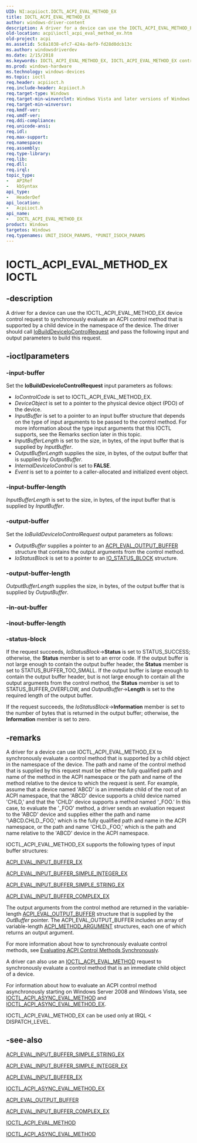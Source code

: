 ```yaml
---
UID: NI:acpiioct.IOCTL_ACPI_EVAL_METHOD_EX
title: IOCTL_ACPI_EVAL_METHOD_EX
author: windows-driver-content
description: A driver for a device can use the IOCTL_ACPI_EVAL_METHOD_EX device control request to synchronously evaluate an ACPI control method that is supported by a child device in the namespace of the device.
old-location: acpi\ioctl_acpi_eval_method_ex.htm
old-project: acpi
ms.assetid: 5c8a1038-efc7-424a-8ef9-fd28d0dcb13c
ms.author: windowsdriverdev
ms.date: 2/15/2018
ms.keywords: IOCTL_ACPI_EVAL_METHOD_EX, IOCTL_ACPI_EVAL_METHOD_EX control code [ACPI Devices], acpi-meth-eval-ref_b4baf4b9-b239-4b7e-b171-775b6b59a929.xml, acpi.ioctl_acpi_eval_method_ex, acpiioct/IOCTL_ACPI_EVAL_METHOD_EX
ms.prod: windows-hardware
ms.technology: windows-devices
ms.topic: ioctl
req.header: acpiioct.h
req.include-header: Acpiioct.h
req.target-type: Windows
req.target-min-winverclnt: Windows Vista and later versions of Windows.
req.target-min-winversvr: 
req.kmdf-ver: 
req.umdf-ver: 
req.ddi-compliance: 
req.unicode-ansi: 
req.idl: 
req.max-support: 
req.namespace: 
req.assembly: 
req.type-library: 
req.lib: 
req.dll: 
req.irql: 
topic_type:
-	APIRef
-	kbSyntax
api_type:
-	HeaderDef
api_location:
-	Acpiioct.h
api_name:
-	IOCTL_ACPI_EVAL_METHOD_EX
product: Windows
targetos: Windows
req.typenames: UNIT_ISOCH_PARAMS, *PUNIT_ISOCH_PARAMS
---
```


# IOCTL_ACPI_EVAL_METHOD_EX IOCTL


## -description


A driver for a device can use the IOCTL_ACPI_EVAL_METHOD_EX device control request to synchronously evaluate an ACPI control method that is supported by a child device in the namespace of the device. The driver should call <a href="..\wdm\nf-wdm-iobuilddeviceiocontrolrequest.md">IoBuildDeviceIoControlRequest</a> and pass the following input and output parameters to build this request. 


## -ioctlparameters




### -input-buffer

Set the <b>IoBuildDeviceIoControlRequest</b> input parameters as follows:

<ul>
<li>
<i>IoControlCode</i> is set to IOCTL_ACPI_EVAL_METHOD_EX.

</li>
<li>
<i>DeviceObject</i> is set to a pointer to the physical device object (PDO) of the device.

</li>
<li>
<i>InputBuffer</i> is set to a pointer to an input buffer structure that depends on the type of input arguments to be passed to the control method. For more information about the type input arguments that this IOCTL supports, see the Remarks section later in this topic.

</li>
<li>
<i>InputBufferLength</i> is set to the size, in bytes, of the input buffer that is supplied by <i>InputBuffer</i>.

</li>
<li>
<i>OutputBufferLength</i> supplies the size, in bytes, of the output buffer that is supplied by <i>OutputBuffer</i>.

</li>
<li>
<i>InternalDeviceIoControl</i> is set to <b>FALSE</b>.

</li>
<li>
<i>Event</i> is set to a pointer to a caller-allocated and initialized event object.

</li>
</ul>

### -input-buffer-length

<i>InputBufferLength</i> is set to the size, in bytes, of the input buffer that is supplied by <i>InputBuffer</i>.


### -output-buffer

Set the <i>IoBuildDeviceIoControlRequest</i> output parameters as follows:

<ul>
<li>
<i>OutputBuffer</i> supplies a pointer to an <a href="..\acpiioct\ns-acpiioct-_acpi_eval_output_buffer_v1.md">ACPI_EVAL_OUTPUT_BUFFER</a> structure that contains the output arguments from the control method.

</li>
<li>
<i>IoStatusBlock</i> is set to a pointer to an <a href="..\wudfwdm\ns-wudfwdm-_io_status_block.md">IO_STATUS_BLOCK</a> structure.

</li>
</ul>

### -output-buffer-length

<i>OutputBufferLength</i> supplies the size, in bytes, of the output buffer that is supplied by <i>OutputBuffer</i>.


### -in-out-buffer



<text></text>




### -inout-buffer-length



<text></text>




### -status-block

If the request succeeds, <i>IoStatusBlock</i>-&gt;<b>Status</b> is set to STATUS_SUCCESS; otherwise, the <b>Status</b> member is set to an error code. If the output buffer is not large enough to contain the output buffer header, the <b>Status</b> member is set to STATUS_BUFFER_TOO_SMALL. If the output buffer is large enough to contain the output buffer header, but is not large enough to contain all the output arguments from the control method, the <b>Status</b> member is set to STATUS_BUFFER_OVERFLOW, and  <i>OutputBuffer</i>-&gt;<b>Length</b> is set to the required length of the output buffer.

If the request succeeds, the <i>IoStatusBlock</i>-&gt;<b>Information</b> member is set to the number of bytes that is returned in the output buffer; otherwise, the <b>Information</b> member is set to zero.


## -remarks



A driver for a device can use IOCTL_ACPI_EVAL_METHOD_EX to synchronously evaluate a control method that is supported by a child object in the namespace of the device. The path and name of the control method that is supplied by this request must be either the fully qualified path and name of the method in the ACPI namespace or the path and name of the method relative to the device to which the request is sent. For example, assume that a device named 'ABCD' is an immediate child of the root of an ACPI namespace, that the 'ABCD' device supports a child device named 'CHLD,' and that the 'CHLD' device supports a method named '_FOO.' In this case, to evaluate the '_FOO' method, a driver sends an evaluation request to the 'ABCD' device and supplies either the path and name '\ABCD.CHLD._FOO,' which is the fully qualified path and name in the ACPI namespace, or the path and name 'CHLD._FOO,' which is the path and name relative to the 'ABCD' device in the ACPI namespace.

IOCTL_ACPI_EVAL_METHOD_EX supports the following types of input buffer structures:


<a href="..\acpiioct\ns-acpiioct-_acpi_eval_input_buffer_v1_ex.md">ACPI_EVAL_INPUT_BUFFER_EX</a>



<a href="..\acpiioct\ns-acpiioct-_acpi_eval_input_buffer_simple_integer_v1_ex.md">ACPI_EVAL_INPUT_BUFFER_SIMPLE_INTEGER_EX</a>



<a href="..\acpiioct\ns-acpiioct-_acpi_eval_input_buffer_simple_string_v1_ex.md">ACPI_EVAL_INPUT_BUFFER_SIMPLE_STRING_EX</a>



<a href="..\acpiioct\ns-acpiioct-_acpi_eval_input_buffer_complex_v1_ex.md">ACPI_EVAL_INPUT_BUFFER_COMPLEX_EX</a>


The output arguments from the control method are returned in the variable-length <a href="..\acpiioct\ns-acpiioct-_acpi_eval_output_buffer_v1.md">ACPI_EVAL_OUTPUT_BUFFER</a> structure that is supplied by the <i>OutBuffer</i> pointer. The ACPI_EVAL_OUTPUT_BUFFER includes an array of variable-length <a href="..\acpiioct\ns-acpiioct-_acpi_method_argument_v1.md">ACPI_METHOD_ARGUMENT</a> structures, each one of which returns an output argument.

For more information about how to synchronously evaluate control methods, see <a href="https://msdn.microsoft.com/en-us/windows/hardware/drivers/acpi/evaluating-acpi-control-methods-synchronously">Evaluating ACPI Control Methods Synchronously</a>.

A driver can also use an <a href="..\acpiioct\ni-acpiioct-ioctl_acpi_eval_method.md">IOCTL_ACPI_EVAL_METHOD</a> request to synchronously evaluate a control method that is an immediate child object of a device.

For information about how to evaluate an ACPI control method asynchronously starting on Windows Server 2008 and Windows Vista, see <a href="..\acpiioct\ni-acpiioct-ioctl_acpi_async_eval_method.md">IOCTL_ACPI_ASYNC_EVAL_METHOD</a> and <a href="..\acpiioct\ni-acpiioct-ioctl_acpi_async_eval_method_ex.md">IOCTL_ACPI_ASYNC_EVAL_METHOD_EX</a>.

IOCTL_ACPI_EVAL_METHOD_EX can be used only at IRQL &lt; DISPATCH_LEVEL.




## -see-also

<a href="..\acpiioct\ns-acpiioct-_acpi_eval_input_buffer_simple_string_v1_ex.md">ACPI_EVAL_INPUT_BUFFER_SIMPLE_STRING_EX</a>



<a href="..\acpiioct\ns-acpiioct-_acpi_eval_input_buffer_simple_integer_v1_ex.md">ACPI_EVAL_INPUT_BUFFER_SIMPLE_INTEGER_EX</a>



<a href="..\acpiioct\ns-acpiioct-_acpi_eval_input_buffer_v1_ex.md">ACPI_EVAL_INPUT_BUFFER_EX</a>



<a href="..\acpiioct\ni-acpiioct-ioctl_acpi_async_eval_method_ex.md">IOCTL_ACPI_ASYNC_EVAL_METHOD_EX</a>



<a href="..\acpiioct\ns-acpiioct-_acpi_eval_output_buffer_v1.md">ACPI_EVAL_OUTPUT_BUFFER</a>



<a href="..\acpiioct\ns-acpiioct-_acpi_eval_input_buffer_complex_v1_ex.md">ACPI_EVAL_INPUT_BUFFER_COMPLEX_EX</a>



<a href="..\acpiioct\ni-acpiioct-ioctl_acpi_eval_method.md">IOCTL_ACPI_EVAL_METHOD</a>



<a href="..\acpiioct\ni-acpiioct-ioctl_acpi_async_eval_method.md">IOCTL_ACPI_ASYNC_EVAL_METHOD</a>



 

 


